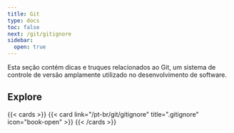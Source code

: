 ```yaml
---
title: Git
type: docs
toc: false
next: /git/gitignore
sidebar:
  open: true
---
```


Esta seção contém dicas e truques relacionados ao Git, um sistema de controle de versão amplamente
utilizado no desenvolvimento de software.

## Explore

{{< cards >}}
{{< card link="/pt-br/git/gitignore" title=".gitignore" icon="book-open" >}}
{{< /cards >}}